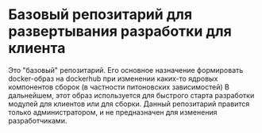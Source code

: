 # Базовый репозитарий для развертывания разработки для клиента

Это "базовый" репозитарий. Его основное назначение формировать docker-образ на dockerhub при изменении каких-то ядровых компонентов сборок (в частности питоновских зависимостей)
В дальнейшем, этот образ используется для быстрого старта разработки модулей для клиентов или для сборки.
Данный репозитарий правится только администратором, и не предназначен для изменения разработчиками.
